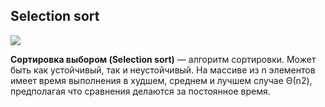 ## Selection sort

![](https://upload.wikimedia.org/wikipedia/commons/thumb/b/b0/Selection_sort_animation.gif/250px-Selection_sort_animation.gif)

**Сортировка выбором (Selection sort)** — алгоритм сортировки. Может быть как устойчивый, так и неустойчивый. На массиве из n элементов имеет время выполнения в худшем, среднем и лучшем случае Θ(n2), предполагая что сравнения делаются за постоянное время.
